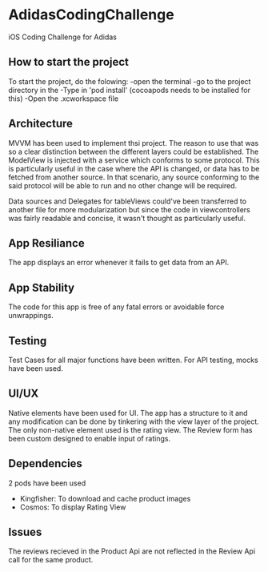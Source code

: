 # AdidasCodingChallenge
iOS Coding Challenge for Adidas

## How to start the project

To start the project, do the folowing:
-open the terminal
-go to the project directory in the 
-Type in 'pod install' (cocoapods needs to be installed for this)
-Open the .xcworkspace file


## Architecture

MVVM has been used to implement thsi project. The reason to use that was so a clear distinction between the different layers could be established. The ModelView is injected with a service which conforms to some protocol. This is particularly useful in the case where the API is changed, or data has to be fetched from another source. In that scenario, any source conforming to the said protocol will be able to run and no other change will be required. 

Data sources and Delegates for tableViews could've been transferred to another file for more modularization but since the code in viewcontrollers was fairly readable and concise, it wasn't thought as particularly useful. 

## App Resiliance

The app displays an error whenever it fails to get data from an API.

## App Stability

The code for this app is free of any fatal errors or avoidable force unwrappings. 

## Testing

Test Cases for all major functions have been written. For API testing, mocks have been used.

## UI/UX

Native elements have been used for UI. The app has a structure to it and any modification can be done by tinkering with the view layer of the project. The only non-native element used is the rating view. The Review form has been custom designed to enable input of ratings. 

## Dependencies

2 pods have been used

- Kingfisher: To download and cache product images
- Cosmos: To display Rating View

## Issues

The reviews recieved in the Product Api are not reflected in the Review Api call for the same product.

